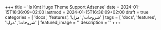 +++
title = 'Is Kmt Hugo Theme Support Adsense'
date = 2024-01-15T16:36:09+02:00
lastmod = 2024-01-15T16:36:09+02:00
draft = true
categories = [
    'docs',
    'features',
    'شروحات',
    'مزايا'
    ]
tags = [
    'docs',
    'features',
    'شروحات',
    'مزايا'
    ]
featured_image = ''
description = ''
+++
